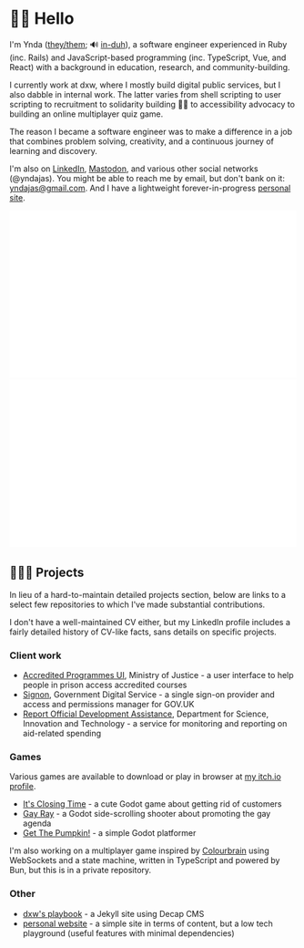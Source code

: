 # 👋🏻 Hello

I'm Ynda ([they/them](https://name.pn/ynda-jas#pronouns); 🔊 [in-duh](https://name.pn/ynda-jas#pronunciation)), a software engineer experienced in Ruby (inc. Rails) and JavaScript-based programming (inc. TypeScript, Vue, and React) with a background in education, research, and community-building.

I currently work at dxw, where I mostly build digital public services, but I also dabble in internal work. The latter varies from shell scripting to user scripting to recruitment to solidarity building ✊🏻 to accessibility advocacy to building an online multiplayer quiz game.

The reason I became a software engineer was to make a difference in a job that combines problem solving, creativity, and a continuous journey of learning and discovery.

I'm also on [LinkedIn](https://www.linkedin.com/in/yndajas), [Mastodon](https://tech.lgbt/@YndaJas), and various other social networks (@yndajas). You might be able to reach me by email, but don't bank on it: [yndajas@gmail.com](mailto:yndajas@gmail.com). And I have a lightweight forever-in-progress [personal site](https://yndajas.github.io/simple-website/).

![Some personal GitHub statistics](https://github.com/yndajas/github-stats/blob/master/generated/overview.svg)
![Some statistics on the languages used in open-source GitHub repositories I've contributed to](https://github.com/yndajas/github-stats/blob/master/generated/languages.svg)

## 👩🏻‍💻 Projects

In lieu of a hard-to-maintain detailed projects section, below are links to a select few repositories to which I've made substantial contributions.

I don't have a well-maintained CV either, but my LinkedIn profile includes a fairly detailed history of CV-like facts, sans details on specific projects.

### Client work

- [Accredited Programmes UI](https://github.com/ministryofjustice/hmpps-accredited-programmes-ui), Ministry of Justice - a user interface to help people in prison access accredited courses
- [Signon](https://github.com/alphagov/signon), Government Digital Service - a single sign-on provider and access and permissions manager for GOV.UK
- [Report Official Development Assistance](https://github.com/UKGovernmentBEIS/beis-report-official-development-assistance), Department for Science, Innovation and Technology - a service for monitoring and reporting on aid-related spending

### Games

Various games are available to download or play in browser at [my itch.io profile](https://yndajas.itch.io).

- [It's Closing Time](https://github.com/yndajas/1-bit-jam-2) - a cute Godot game about getting rid of customers
- [Gay Ray](https://github.com/yndajas/qgjam-2023) - a Godot side-scrolling shooter about promoting the gay agenda
- [Get The Pumpkin!](https://github.com/yndajas/ludum-dare-54) - a simple Godot platformer

I'm also working on a multiplayer game inspired by [Colourbrain](https://bigpotato.co.uk/products/colourbrain) using WebSockets and a state machine, written in TypeScript and powered by Bun, but this is in a private repository.

### Other

- [dxw's playbook](https://github.com/dxw/playbook) - a Jekyll site using Decap CMS
- [personal website](https://github.com/yndajas/simple-website) - a simple site in terms of content, but a low tech playground (useful features with minimal dependencies)

